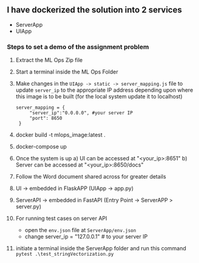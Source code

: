 ## I have dockerized the solution into 2 services 
   * ServerApp
   * UIApp

### Steps to set a demo of the assignment problem 

1. Extract the ML Ops Zip file 
2. Start a terminal inside the ML Ops Folder
3. Make changes in the `UIApp -> static -> server_mapping.js` file to update `server_ip` to the appropriate IP address
   depending upon where this image is to be built (for the local system update it to localhost)
   ```
   server_mapping = {
        "server_ip":"0.0.0.0", #your server IP
        "port": 8650
    }
3. docker build -t mlops_image:latest .
4. docker-compose up
5. Once the system is up 
    a) UI can be accessed at "<your_ip>:8651"
    b) Server can be accessed at "<your_ip>:8650/docs"
6. Follow the Word document shared across for greater details 

7. UI -> embedded in FlaskAPP (UIApp -> app.py)
8. ServerAPI -> embedded in FastAPI (Entry Point -> ServerAPP > server.py)

9. For running test cases on server API 
    * open the `env.json` file at `ServerApp/env.json`
    * change server_ip =  "127.0.0.1" # to your server IP

10. initiate a terminal inside the ServerApp folder and run this command 
    `pytest .\test_stringVectorization.py`
